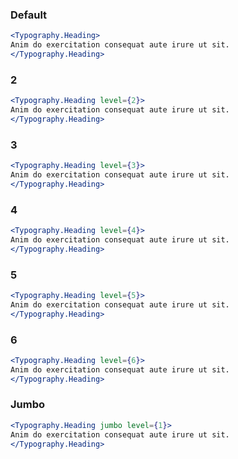 ### Default

```jsx
<Typography.Heading>
Anim do exercitation consequat aute irure ut sit.
</Typography.Heading>
```

### 2

```jsx
<Typography.Heading level={2}>
Anim do exercitation consequat aute irure ut sit.
</Typography.Heading>
```

### 3

```jsx
<Typography.Heading level={3}>
Anim do exercitation consequat aute irure ut sit.
</Typography.Heading>
```

### 4

```jsx
<Typography.Heading level={4}>
Anim do exercitation consequat aute irure ut sit.
</Typography.Heading>
```

### 5

```jsx
<Typography.Heading level={5}>
Anim do exercitation consequat aute irure ut sit.
</Typography.Heading>
```

### 6

```jsx
<Typography.Heading level={6}>
Anim do exercitation consequat aute irure ut sit.
</Typography.Heading>
```

### Jumbo

```jsx
<Typography.Heading jumbo level={1}>
Anim do exercitation consequat aute irure ut sit.
</Typography.Heading>
```